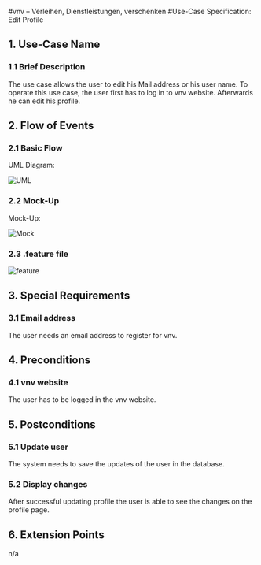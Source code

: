 #vnv – Verleihen, Dienstleistungen, verschenken
#Use-Case Specification: Edit Profile


## 1. Use-Case Name 
### 1.1 Brief Description
The use case allows the user to edit his Mail address or his user name. To operate this use case, the user first has to log in to vnv website. 
Afterwards he can edit his profile.

## 2. Flow of Events
### 2.1 Basic Flow 
UML Diagram: 

![UML][]

### 2.2 Mock-Up
Mock-Up:

![Mock][]

### 2.3 .feature file

![feature][]

## 3. Special Requirements
### 3.1 Email address
The user needs an email address to register for vnv.

## 4. Preconditions
### 4.1 vnv website 
The user has to be logged in the vnv website.

## 5. Postconditions
### 5.1 Update user
The system needs to save the updates of the user in the database. 
### 5.2 Display changes
After successful updating profile the user is able to see the changes on the profile page.

## 6. Extension Points
n/a

<!-- picture links -->
[UML]: https://raw.githubusercontent.com/WMerk/VnVProject/master/doc/use%20cases/UML%20-%20edit%20profile.svg "UML Diagram"
[Mock]: https://raw.githubusercontent.com/WMerk/VnVProject/master/doc/mockups/EditProfile/Mockup_Profil_editieren.png "Mock-Up"
[feature]: https://raw.githubusercontent.com/WMerk/vnvDoc/master/doc/feature/register.PNG "Feature file"
